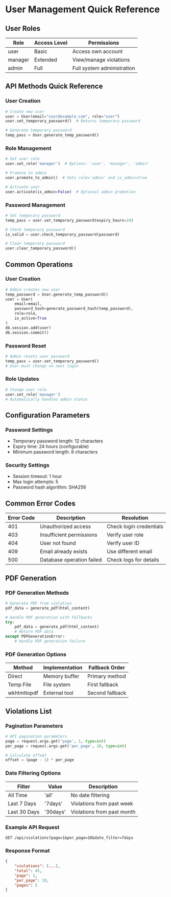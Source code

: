 # User Management Quick Reference

## User Roles
| Role    | Access Level | Permissions                    |
|---------|-------------|--------------------------------|
| user    | Basic       | Access own account             |
| manager | Extended    | View/manage violations         |
| admin   | Full        | Full system administration     |

## API Methods Quick Reference

### User Creation
```python
# Create new user
user = User(email="user@example.com", role="user")
user.set_temporary_password()  # Returns temporary password

# Generate temporary password
temp_pass = User.generate_temp_password()
```

### Role Management
```python
# Set user role
user.set_role('manager')  # Options: 'user', 'manager', 'admin'

# Promote to admin
user.promote_to_admin()  # Sets role='admin' and is_admin=True

# Activate user
user.activate(is_admin=False)  # Optional admin promotion
```

### Password Management
```python
# Set temporary password
temp_pass = user.set_temporary_password(expiry_hours=24)

# Check temporary password
is_valid = user.check_temporary_password(password)

# Clear temporary password
user.clear_temporary_password()
```

## Common Operations

### User Creation
```python
# Admin creates new user
temp_password = User.generate_temp_password()
user = User(
    email=email,
    password_hash=generate_password_hash(temp_password),
    role=role,
    is_active=True
)
db.session.add(user)
db.session.commit()
```

### Password Reset
```python
# Admin resets user password
temp_pass = user.set_temporary_password()
# User must change on next login
```

### Role Updates
```python
# Change user role
user.set_role('manager')
# Automatically handles admin status
```

## Configuration Parameters

### Password Settings
- Temporary password length: 12 characters
- Expiry time: 24 hours (configurable)
- Minimum password length: 8 characters

### Security Settings
- Session timeout: 1 hour
- Max login attempts: 5
- Password hash algorithm: SHA256

## Common Error Codes

| Error Code | Description                  | Resolution                    |
|------------|------------------------------|-------------------------------|
| 401        | Unauthorized access          | Check login credentials      |
| 403        | Insufficient permissions     | Verify user role            |
| 404        | User not found              | Verify user ID              |
| 409        | Email already exists        | Use different email         |
| 500        | Database operation failed   | Check logs for details      | 

## PDF Generation

### PDF Generation Methods
```python
# Generate PDF from violation
pdf_data = generate_pdf(html_content)

# Handle PDF generation with fallbacks
try:
    pdf_data = generate_pdf(html_content)
    # Return PDF data
except PDFGenerationError:
    # Handle PDF generation failure
```

### PDF Generation Options
| Method | Implementation | Fallback Order |
|--------|---------------|----------------|
| Direct | Memory buffer | Primary method |
| Temp File | File system | First fallback |
| wkhtmltopdf | External tool | Second fallback |

## Violations List

### Pagination Parameters
```python
# API pagination parameters
page = request.args.get('page', 1, type=int)
per_page = request.args.get('per_page', 10, type=int)

# Calculate offset
offset = (page - 1) * per_page
```

### Date Filtering Options
| Filter | Value | Description |
|--------|-------|-------------|
| All Time | 'all' | No date filtering |
| Last 7 Days | '7days' | Violations from past week |
| Last 30 Days | '30days' | Violations from past month |

### Example API Request
```
GET /api/violations?page=1&per_page=10&date_filter=7days
```

### Response Format
```json
{
    "violations": [...],
    "total": 45,
    "page": 1,
    "per_page": 10,
    "pages": 5
}
``` 